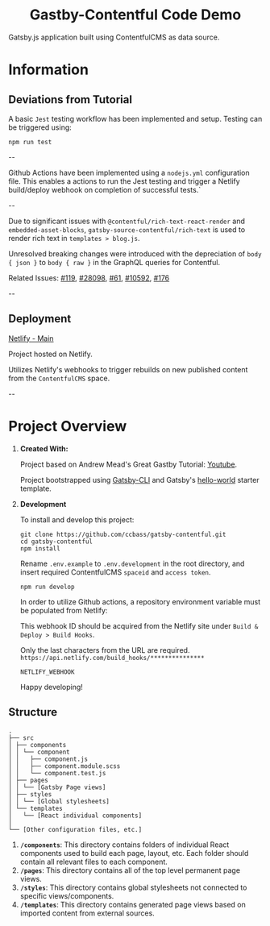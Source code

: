 <h1 align="center">
  Gastby-Contentful Code Demo
</h1>

Gatsby.js application built using ContentfulCMS as data source.

# Information

## Deviations from Tutorial

  A basic `Jest` testing workflow has been implemented and setup.  Testing can be triggered using:

  ```shell
  npm run test
  ```

  --

  Github Actions have been implemented using a `nodejs.yml` configuration file.  This enables a actions to run the Jest testing and trigger a Netlify build/deploy webhook on completion of successful tests.`  

  --

  Due to significant issues with `@contentful/rich-text-react-render` and `embedded-asset-blocks`,   `gatsby-source-contentful/rich-text` is used to render rich text in `templates > blog.js`.

  Unresolved breaking changes were introduced with the depreciation of `body { json }` to `body { raw }` in the GraphQL queries for Contentful.

  Related Issues: [#119](https://github.com/contentful/rich-text/issues/119), [#28098](https://github.com/gatsbyjs/gatsby/discussions/28098), [#61](https://github.com/contentful/rich-text/issues/61), [#10592](https://github.com/gatsbyjs/gatsby/issues/10592), [#176](https://github.com/contentful/rich-text/issues/176)

--

## Deployment

  [Netlify - Main](https://gatsby-contentful-demo-main.netlify.app/)

  Project hosted on Netlify. 
  
  Utilizes Netlify's webhooks to trigger rebuilds on new published content from the `ContentfulCMS` space.

  --
  
# Project Overview

1. **Created With:**

    Project based on Andrew Mead's Great Gastby Tutorial: [Youtube](https://www.youtube.com/watch?v=8t0vNu2fCCM).

    Project bootstrapped using [Gatsby-CLI](https://www.gatsbyjs.com/docs/tutorial/part-0/#gatsby-cli) and Gatsby's [hello-world](https://github.com/gatsbyjs/gatsby-starter-hello-world) starter template.

2. **Development**

    To install and develop this project:

    ```shell
    git clone https://github.com/ccbass/gatsby-contentful.git
    cd gatsby-contentful
    npm install
    ```
  
    Rename `.env.example` to `.env.development` in the root directory, and insert required ContentfulCMS `spaceid` and `access token`.

    ```shell
    npm run develop
    ```

    In order to utilize Github actions, a repository environment variable must be populated from Netlify:

    This webhook ID should be acquired from the Netlify site under `Build & Deploy > Build Hooks`.
  
    Only the last characters from the URL are required. `https://api.netlify.com/build_hooks/***************`

    ```shell
    NETLIFY_WEBHOOK
    ```

    Happy developing!

## Structure

    .
    ├── src
    │ ├── components
    │ │ └── component
    │ │   ├── component.js
    │ │   ├── component.module.scss
    │ │   └── component.test.js   
    │ ├── pages
    │ │ └── [Gatsby Page views]    
    │ ├── styles
    │ │ └── [Global stylesheets]    
    │ └── templates
    │   └── [React individual components]    
    │
    └── [Other configuration files, etc.]

1. **`/components`**: This directory contains folders of individual React components used to build each page, layout, etc.  Each folder should contain all relevant files to each component.  
1. **`/pages`**: This directory contains all of the top level permanent page views.
1. **`/styles`**: This directory contains global stylesheets not connected to specific views/components.
1. **`/templates`**: This directory contains generated page views based on imported content from external sources.
